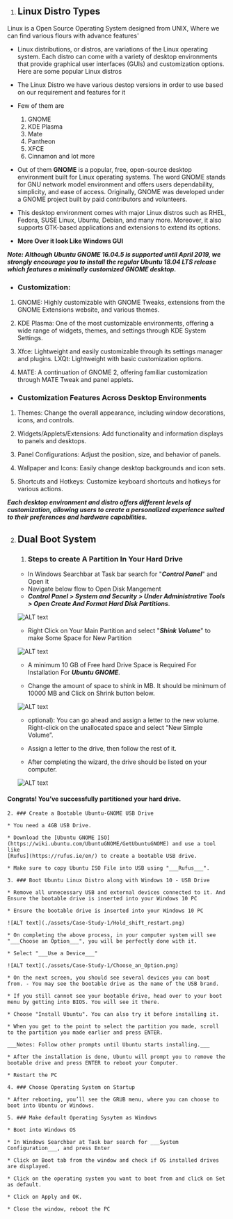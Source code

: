 

1) ## Linux Distro Types

Linux is a Open Source Operating System designed from UNIX, Where we can find various flours with advance features'

  * Linux distributions, or distros, are variations of the Linux operating system. Each distro can come with a variety of desktop environments that provide graphical user interfaces (GUIs) and customization options. Here are some popular Linux distros

  * The Linux Distro we have various destop versions in order to use based on our requirement and features for it
  * Few of them are
    1) GNOME
    2) KDE Plasma
    3) Mate
    4) Pantheon
    5) XFCE
    6) Cinnamon and lot more
  * Out of them __GNOME__ is a popular, free, open-source desktop environment built for Linux operating systems. The word GNOME stands for GNU network model environment and offers users dependability, simplicity, and ease of access. Originally, GNOME was developed under a GNOME project built by paid contributors and volunteers.

  * This desktop environment comes with major Linux distros such as RHEL, Fedora, SUSE Linux, Ubuntu, Debian, and many more. Moreover, it also supports GTK-based applications and extensions to extend its options.

  * __More Over it look Like Windows GUI__

___Note: Although Ubuntu GNOME 16.04.5 is supported until April 2019, we strongly encourage you to install the regular Ubuntu 18.04 LTS release which features a minimally customized GNOME desktop.___

  * ### Customization:

  1. GNOME: Highly customizable with GNOME Tweaks, extensions from the GNOME Extensions website, and various themes.

  2. KDE Plasma: One of the most customizable environments, offering a wide range of widgets, themes, and settings through KDE System Settings.

  3. Xfce: Lightweight and easily customizable through its settings manager and plugins.
LXQt: Lightweight with basic customization options.

  4. MATE: A continuation of GNOME 2, offering familiar customization through MATE Tweak and panel applets.

  * ### Customization Features Across Desktop Environments
  
  1. Themes: Change the overall appearance, including window decorations, icons, and controls.

  2. Widgets/Applets/Extensions: Add functionality and information displays to panels and desktops.

  3. Panel Configurations: Adjust the position, size, and behavior of panels.

  4. Wallpaper and Icons: Easily change desktop backgrounds and icon sets.

  5. Shortcuts and Hotkeys: Customize keyboard shortcuts and hotkeys for various actions.

___Each desktop environment and distro offers different levels of customization, allowing users to create a personalized experience suited to their preferences and hardware capabilities.___



2) ## Dual Boot System

    1. ### Steps to create A Partition In Your Hard Drive

    * In Windows Searchbar at Task bar search for "___Control Panel___" and Open it
    * Navigate below flow to Open Disk Mangement
    * ___Control Panel > System and Security > Under Administrative Tools > Open Create And Format Hard Disk Partitions___.

    ![ALT text](./assets/Case-Study-1/Disk_management.png)

    * Right Click on Your Main Partition and select "___Shink Volume___" to make Some Space for New Partition

    ![ALT text](./assets/Case-Study-1/Shrink_Volume.png)

    * A minimum 10 GB of Free hard Drive Space is Required For Installation For ___Ubuntu GNOME___.

    * Change the amount of space to shink in MB. It should be minimum of 10000 MB and Click on Shrink button below.

    ![ALT text](./assets/Case-Study-1/Shrink_Volume_Data.png)

    * optional): You can go ahead and assign a letter to the new volume. Right-click on the unallocated space and select “New Simple Volume”.

    * Assign a letter to the drive, then follow the rest of it.

    * After completing the wizard, the drive should be listed on your computer.

    ![ALT text](./assets/Case-Study-1/New_Partition_M.png)

#### Congrats! You’ve successfully partitioned your hard drive.

    2. ### Create a Bootable Ubuntu-GNOME USB Drive

    * You need a 4GB USB Drive.

    * Download the [Ubuntu GNOME ISO](https://wiki.ubuntu.com/UbuntuGNOME/GetUbuntuGNOME) and use a tool like 
    [Rufus](https://rufus.ie/en/) to create a bootable USB drive.

    * Make sure to copy Ubuntu ISO File into USB using "___Rufus___".

    3. ### Boot Ubuntu Linux Distro along with Windows 10 - USB Drive

    * Remove all unnecessary USB and external devices connected to it. And Ensure the bootable drive is inserted into your Windows 10 PC

    * Ensure the bootable drive is inserted into your Windows 10 PC

    ![ALT text](./assets/Case-Study-1/Hold_shift_restart.png)

    * On completing the above process, in your computer system will see "___Choose an Option___", you will be perfectly done with it. 

    * Select "___Use a Device___"

    ![ALT text](./assets/Case-Study-1/Choose_an_Option.png)

    * On the next screen, you should see several devices you can boot from. - You may see the bootable drive as the name of the USB brand.

    * If you still cannot see your bootable drive, head over to your boot menu by getting into BIOS. You will see it there.

    * Choose "Install Ubuntu". You can also try it before installing it.

    * When you get to the point to select the partition you made, scroll to the partition you made earlier and press ENTER.

    ___Notes: Follow other prompts until Ubuntu starts installing.___

    * After the installation is done, Ubuntu will prompt you to remove the bootable drive and press ENTER to reboot your Computer.

    * Restart the PC

    4. ### Choose Operating System on Startup

    * After rebooting, you’ll see the GRUB menu, where you can choose to boot into Ubuntu or Windows.

    5. ### Make default Operating Sysytem as Windows

    * Boot into Windows OS

    * In Windows Searchbar at Task bar search for ___System Configuration___, and press Enter
    
    * Click on Boot tab from the window and check if OS installed drives are displayed.
    
    * Click on the operating system you want to boot from and click on Set as default.
    
    * Click on Apply and OK.
    
    * Close the window, reboot the PC





